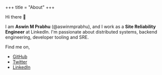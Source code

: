 +++
title = "About"
+++

Hi there :wave:

I am **Aswin M Prabhu** (@aswinmprabhu), and I work as a **Site Reliability Engineer** at LinkedIn. I'm passionate about distributed systems, backend engineering, developer tooling and SRE.


Find me on,

* [GitHub](https://github.com/aswinmprabhu)
* [Twitter](https://twitter.com/aswinmprabhu)
* [LinkedIn](https://linkedin.com/in/aswinmprabhu)
